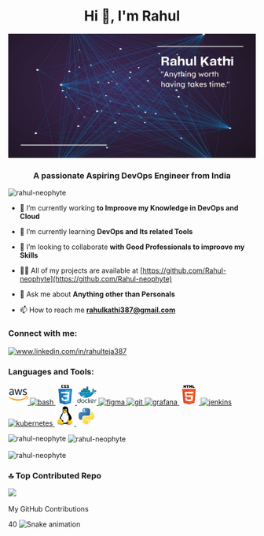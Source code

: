 <h1 align="center">Hi 👋, I'm Rahul</h1>
<div align="center"> <img src="https://raw.githubusercontent.com/Rahul-neophyte/Rahul-neophyte/main/LinkedIn bb1.jpg"> </div>
<h3 align="center">A passionate Aspiring DevOps Engineer from India</h3>

<p align="left"> <img src="https://komarev.com/ghpvc/?username=rahul-neophyte&label=Profile%20views&color=0e75b6&style=flat" alt="rahul-neophyte" /> </p>

- 🔭 I’m currently working **to Improove my Knowledge in DevOps and Cloud**

- 🌱 I’m currently learning **DevOps and Its related Tools**

- 👯 I’m looking to collaborate **with Good Professionals to improove my Skills**

- 👨‍💻 All of my projects are available at [https://github.com/Rahul-neophyte](https://github.com/Rahul-neophyte)

- 💬 Ask me about **Anything other than Personals**

- 📫 How to reach me **rahulkathi387@gmail.com**

<h3 align="left">Connect with me:</h3>
<p align="left">
<a href="https://linkedin.com/in/www.linkedin.com/in/rahulteja387" target="blank"><img align="center" src="https://raw.githubusercontent.com/rahuldkjain/github-profile-readme-generator/master/src/images/icons/Social/linked-in-alt.svg" alt="www.linkedin.com/in/rahulteja387" height="30" width="40" /></a>
</p>

<h3 align="left">Languages and Tools:</h3>
<p align="left"> <a href="https://aws.amazon.com" target="_blank" rel="noreferrer"> <img src="https://raw.githubusercontent.com/devicons/devicon/master/icons/amazonwebservices/amazonwebservices-original-wordmark.svg" alt="aws" width="40" height="40"/> </a> <a href="https://www.gnu.org/software/bash/" target="_blank" rel="noreferrer"> <img src="https://www.vectorlogo.zone/logos/gnu_bash/gnu_bash-icon.svg" alt="bash" width="40" height="40"/> </a> <a href="https://www.w3schools.com/css/" target="_blank" rel="noreferrer"> <img src="https://raw.githubusercontent.com/devicons/devicon/master/icons/css3/css3-original-wordmark.svg" alt="css3" width="40" height="40"/> </a> <a href="https://www.docker.com/" target="_blank" rel="noreferrer"> <img src="https://raw.githubusercontent.com/devicons/devicon/master/icons/docker/docker-original-wordmark.svg" alt="docker" width="40" height="40"/> </a> <a href="https://www.figma.com/" target="_blank" rel="noreferrer"> <img src="https://www.vectorlogo.zone/logos/figma/figma-icon.svg" alt="figma" width="40" height="40"/> </a> <a href="https://git-scm.com/" target="_blank" rel="noreferrer"> <img src="https://www.vectorlogo.zone/logos/git-scm/git-scm-icon.svg" alt="git" width="40" height="40"/> </a> <a href="https://grafana.com" target="_blank" rel="noreferrer"> <img src="https://www.vectorlogo.zone/logos/grafana/grafana-icon.svg" alt="grafana" width="40" height="40"/> </a> <a href="https://www.w3.org/html/" target="_blank" rel="noreferrer"> <img src="https://raw.githubusercontent.com/devicons/devicon/master/icons/html5/html5-original-wordmark.svg" alt="html5" width="40" height="40"/> </a> <a href="https://www.jenkins.io" target="_blank" rel="noreferrer"> <img src="https://www.vectorlogo.zone/logos/jenkins/jenkins-icon.svg" alt="jenkins" width="40" height="40"/> </a> <a href="https://kubernetes.io" target="_blank" rel="noreferrer"> <img src="https://www.vectorlogo.zone/logos/kubernetes/kubernetes-icon.svg" alt="kubernetes" width="40" height="40"/> </a> <a href="https://www.linux.org/" target="_blank" rel="noreferrer"> <img src="https://raw.githubusercontent.com/devicons/devicon/master/icons/linux/linux-original.svg" alt="linux" width="40" height="40"/> </a> <a href="https://www.python.org" target="_blank" rel="noreferrer"> <img src="https://raw.githubusercontent.com/devicons/devicon/master/icons/python/python-original.svg" alt="python" width="40" height="40"/> </a> </p>

<p><img align="left" src="https://github-readme-stats.vercel.app/api/top-langs?username=rahul-neophyte&show_icons=true&locale=en&layout=compact" alt="rahul-neophyte" /></p>

<p>&nbsp;<img align="center" src="https://github-readme-stats.vercel.app/api?username=rahul-neophyte&show_icons=true&locale=en" alt="rahul-neophyte" /></p>

<p><img align="center" src="https://github-readme-streak-stats.herokuapp.com/?user=rahul-neophyte&" alt="rahul-neophyte" /></p>

### 🔝 Top Contributed Repo
![](https://github-contributor-stats.vercel.app/api?username=rahul-neophytelimit=5&theme=flat&combine_all_yearly_contributions=true)

My GitHub Contributions

40 ![Snake animation](https://github.com/rahul-neophyte/rahul-neophyte/blob/output/github-contribution-grid-snake.svg)

